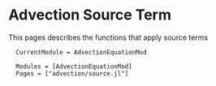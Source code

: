 # Advection Source Term

This pages describes the functions that apply source terms

```@meta
  CurrentModule = AdvectionEquationMod
```

```@autodocs
  Modules = [AdvectionEquationMod]
  Pages = ["advection/source.jl"]
```
